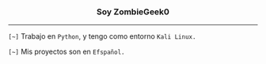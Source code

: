<center><h3>Soy ZombieGeek0</h3></center>
<hr>

`[~]` Trabajo en `Python`, y tengo como entorno `Kali Linux.`

`[~]` Mis proyectos son en `Efspañol.`
